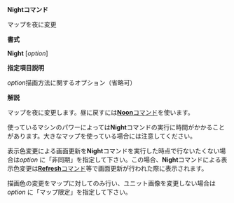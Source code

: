 **Nightコマンド**

マップを夜に変更

**書式**

**Night** [*option*]

**指定項目説明**

*option*描画方法に関するオプション（省略可）

**解説**

マップを夜に変更します。昼に戻すには[**Noon**コマンド](Noonコマンド)を使います。

使っているマシンのパワーによっては**Night**コマンドの実行に時間がかかることがあります。大きなマップを使っている場合には注意してください。

表示色変更による画面更新を**Night**コマンドを実行した時点で行ないたくない場合は*option* に「非同期」を指定して下さい。この場合、**Night**コマンドによる表示色変更は[**Refresh**コマンド](Refreshコマンド)等で画面更新が行われた際に表示されます。

描画色の変更をマップに対してのみ行い、ユニット画像を変更しない場合は*option* に「マップ限定」を指定して下さい。
